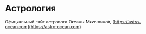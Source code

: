 # Астрология
Официальный сайт астролога Оксаны Мякошиной,
[https://astro-ocean.com](https://astro-ocean.com)
